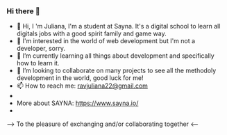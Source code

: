 ### Hi there 👋

- 👋 Hi, I 'm Juliana, I'm a student at Sayna. It's a digital school to learn all digitals jobs with a good spirit family and game way.
- 🔭 I'm interested in the world of web development but I'm not a developer, sorry.
- 🌱 I’m currently learning all things about development and specifically how to learn it. 
- 👯 I’m looking to collaborate on many projects to see all the methodoly development in the world, good luck for me!
- 📫 How to reach me: ravjuliana22@gmail.com
- 
- More about SAYNA: https://www.sayna.io/<br>
- 
--> To the pleasure of exchanging and/or collaborating together <--

